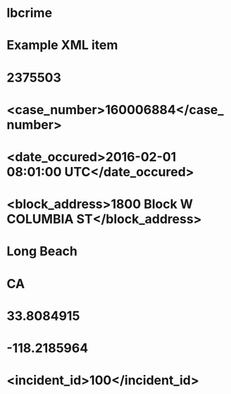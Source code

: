 # lbcrime




# Example XML item
# <item>
#     <id>2375503</id>
#     <case_number>160006884</case_number>
#     <title>BURGLARY - RESIDENTIAL
#     </title>
#     <description>
#     </description>
#     <date_occured>2016-02-01 08:01:00 UTC</date_occured>
#     <block_address>1800 Block W COLUMBIA ST</block_address>
#     <city>Long Beach</city>
#     <state>CA</state>
#     <latitude>33.8084915</latitude>
#     <longitude>-118.2185964</longitude>
#     <incident_id>100</incident_id>
# </item>